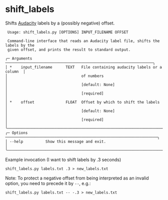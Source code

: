 # shift_labels

Shifts [Audacity](https://www.audacityteam.org/) labels by a (possibly negative) offset.
```
 Usage: shift_labels.py [OPTIONS] INPUT_FILENAME OFFSET

 Command-line interface that reads an Audacity label file, shifts the labels by the
 given offset, and prints the result to standard output.

╭─ Arguments ──────────────────────────────────────────────────────────────────╮
│ *    input_filename      TEXT   File containing audacity labels or a column  │
│                                 of numbers                                   │
│                                 [default: None]                              │
│                                 [required]                                   │
│ *    offset              FLOAT  Offset by which to shift the labels          │
│                                 [default: None]                              │
│                                 [required]                                   │
╰──────────────────────────────────────────────────────────────────────────────╯
╭─ Options ────────────────────────────────────────────────────────────────────╮
│ --help          Show this message and exit.                                  │
╰──────────────────────────────────────────────────────────────────────────────╯
```
Example invocation (I want to shift labels by .3 seconds)
```console
shift_labels.py labels.txt .3 > new_labels.txt
```
Note: To protect a negative offset from being interpreted as an invalid option, you
need to precede it by `--`, e.g.:
```console
shift_labels.py labels.txt -- -.3 > new_labels.txt
```
